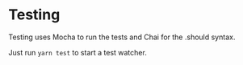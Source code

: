 # Testing

Testing uses Mocha to run the tests and Chai for the .should syntax.

Just run `yarn test` to start a test watcher.